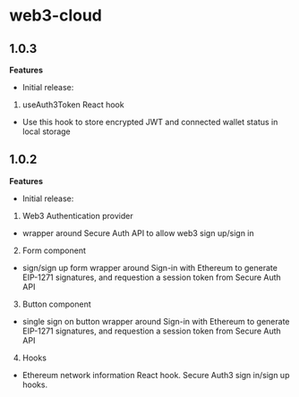 # web3-cloud

## 1.0.3

**Features**
- Initial release:
1. useAuth3Token React hook
- Use this hook to store encrypted JWT and connected wallet status in local storage

## 1.0.2

**Features**
- Initial release:
1. Web3 Authentication provider
- wrapper around Secure Auth API to allow web3 sign up/sign in
2. Form component
- sign/sign up form wrapper around Sign-in with Ethereum to generate EIP-1271 signatures, and requestion a session token from Secure Auth API
3. Button component
- single sign on button wrapper around Sign-in with Ethereum to generate EIP-1271 signatures, and requestion a session token from Secure Auth API
4. Hooks
- Ethereum network information React hook. Secure Auth3 sign in/sign up hooks.
